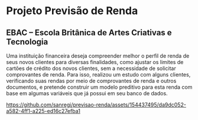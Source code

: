 <!DOCTYPE html>
<html lang="pt-br">
<head>
  <meta charset="UTF-8">
  <meta name="viewport" content="width=device-width, initial-scale=1.0">
  
</head>
<body>
  <h1>Projeto Previsão de Renda</h1>
  <h2>EBAC – Escola Britânica de Artes Criativas e Tecnologia</h2>
  <p>
    Uma instituição financeira deseja compreender melhor o perfil de renda de seus novos clientes para diversas finalidades, como ajustar os limites de cartões de crédito dos novos clientes, sem a necessidade de solicitar comprovantes de renda. Para isso, realizou um estudo com alguns clientes, verificando suas rendas por meio de comprovantes de renda e outros documentos, e pretende construir um modelo preditivo para esta renda com base em algumas variáveis que já possui em seu banco de dados.
  </p>
</body>
</html>



https://github.com/sanregi/previsao-renda/assets/154437495/da9dc052-a582-4ff1-a225-ed16c27efba1

